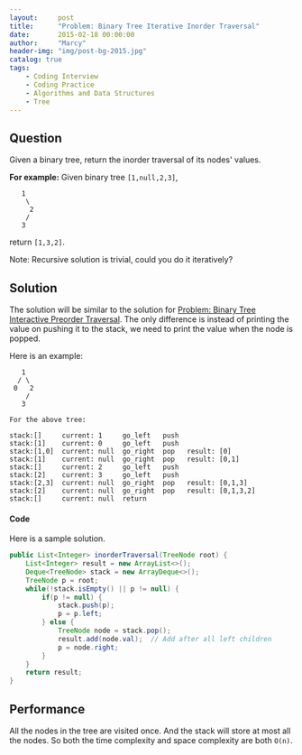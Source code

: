 ```yaml
---
layout:     post
title:      "Problem: Binary Tree Iterative Inorder Traversal"
date:       2015-02-18 00:00:00
author:     "Marcy"
header-img: "img/post-bg-2015.jpg"
catalog: true
tags:
    - Coding Interview
    - Coding Practice
    - Algorithms and Data Structures
    - Tree
---
```


## Question

Given a binary tree, return the inorder traversal of its nodes' values.

**For example:**
Given binary tree `[1,null,2,3]`,

```
   1
    \
     2
    /
   3
```

return `[1,3,2]`.

Note: Recursive solution is trivial, could you do it iteratively?


## Solution

The solution will be similar to the solution for [Problem: Binary Tree Interactive Preorder Traversal](/2015/02/17/binary-tree-iterative-preorder-traversal-iterative). The only difference is instead of printing the value on pushing it to the stack, we need to print the value when the node is popped.

Here is an example:

```
   1
  / \
 0   2
    /
   3

For the above tree:

stack:[]     current: 1     go_left   push
stack:[1]    current: 0     go_left   push
stack:[1,0]  current: null  go_right  pop   result: [0]
stack:[1]    current: null  go_right  pop   result: [0,1]
stack:[]     current: 2     go_left   push
stack:[2]    current: 3     go_left   push
stack:[2,3]  current: null  go_right  pop   result: [0,1,3]
stack:[2]    current: null  go_right  pop   result: [0,1,3,2]
stack:[]     current: null  return
```

#### Code

Here is a sample solution.

```java
public List<Integer> inorderTraversal(TreeNode root) {
    List<Integer> result = new ArrayList<>();
    Deque<TreeNode> stack = new ArrayDeque<>();
    TreeNode p = root;
    while(!stack.isEmpty() || p != null) {
        if(p != null) {
            stack.push(p);
            p = p.left;
        } else {
            TreeNode node = stack.pop();
            result.add(node.val);  // Add after all left children
            p = node.right;
        }
    }
    return result;
}
```

## Performance

All the nodes in the tree are visited once. And the stack will store at most all the nodes. So both the time complexity and space complexity are both `O(n)`.
